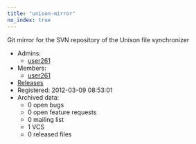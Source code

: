 ```yaml
---
title: "unison-mirror"
no_index: true
---
```


Git mirror for the SVN repository of the Unison file synchronizer


* Admins:
  * [user261](/users/user261)
* Members:
  * [user261](/users/user261)
* [Releases](https://download.ocamlcore.org/unison-mirror)
* Registered: 2012-03-09 08:53:01
* Archived data:
  * 0 open bugs
  * 0 open feature requests
  * 0 mailing list
  * 1 VCS
  * 0 released files
